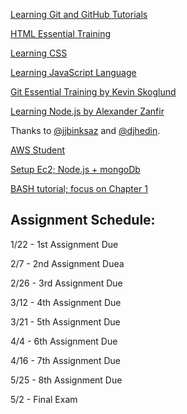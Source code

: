 [Learning Git and GitHub
Tutorials](https://www.lynda.com/Git-tutorials/Up-Running-Git-GitHub/409275-2.html)

[HTML Essential
Training](https://www.lynda.com/Web-Development-tutorials/HTML-Essential-Training/170427-2.html)

[Learning
CSS](https://www.lynda.com/CSS-tutorials/CSS-Fundamentals/417645-2.html)

[Learning JavaScript
Language](https://www.lynda.com/JavaScript-tutorials/Introducing-JavaScript-Language/123563-2.html)

[Git Essential Training by Kevin
Skoglund](https://www.lynda.com/Git-tutorials/Git-Essential-Training/100222-2.html?srchtrk=index%3a1%0alinktypeid%3a2%0aq%3agit+essential+training%0apage%3a1%0as%3arelevance%0asa%3atrue%0aproducttypeid%3a2)

[Learning Node.js by Alexander
Zanfir](https://www.lynda.com/Node-js-tutorials/Learning-Node-js/612195-2.html)

Thanks to [@jjbinksaz](https://github.com/jjbinksaz) and [@djhedin](https://github.com/djhedin).



[AWS Student](https://www.awseducate.com/Registration)

[Setup Ec2; Node.js + mongoDb](https://gist.github.com/tejaswigowda/f289e9bff13d152876e8d4b3281142f8)

[BASH tutorial; focus on Chapter 1](https://www.tldp.org/LDP/Bash-Beginners-Guide/html/Bash-Beginners-Guide.html)

## Assignment Schedule:

1/22 - 1st Assignment Due

2/7 - 2nd Assignment Duea

2/26 - 3rd Assignment Due

3/12 - 4th Assignment Due

3/21 - 5th Assignment Due

4/4 - 6th Assignment Due

4/16 - 7th Assignment Due

5/25 - 8th Assignment Due

5/2 - Final Exam


